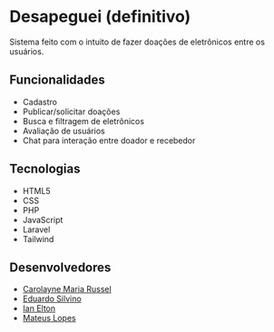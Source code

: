 # Desapeguei (definitivo)

Sistema feito com o intuito de fazer doações de eletrônicos entre os usuários.

## Funcionalidades

* Cadastro
* Publicar/solicitar doações
* Busca e filtragem de eletrônicos
* Avaliação de usuários
* Chat para interação entre doador e recebedor

## Tecnologias 

* HTML5
* CSS
* PHP
* JavaScript
* Laravel
* Tailwind

## Desenvolvedores

* [Carolayne Maria Russel](https://github.com/CarolayneMR)
* [Eduardo Silvino](https://github.com/Dudu200313)
* [Ian Elton](https://github.com/ianq1w1)
* [Mateus Lopes](https://github.com/Mateuslpds)
